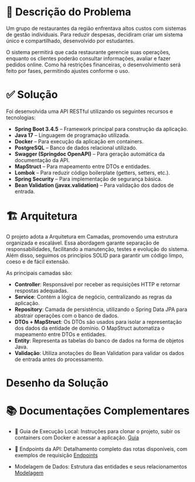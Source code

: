 
# 🧩 Descrição do Problema

Um grupo de restaurantes da região enfrentava altos custos com sistemas de gestão individuais. Para reduzir despesas, decidiram criar um sistema único e compartilhado, desenvolvido por estudantes.

O sistema permitirá que cada restaurante gerencie suas operações, enquanto os clientes poderão consultar informações, avaliar e fazer pedidos online. Como há restrições financeiras, o desenvolvimento será feito por fases, permitindo ajustes conforme o uso.

# ✅ Solução

Foi desenvolvida uma API RESTful utilizando os seguintes recursos e tecnologias:

- **Spring Boot 3.4.5** – Framework principal para construção da aplicação.
- **Java 17** – Linguagem de programação utilizada.
- **Docker** – Para execução da aplicação em containers.
- **PostgreSQL** – Banco de dados relacional utilizado.
- **Swagger (Springdoc OpenAPI)** – Para geração automática da documentação da API.
- **MapStruct** – Para mapeamento entre DTOs e entidades.
- **Lombok** – Para reduzir código boilerplate (getters, setters, etc.).
- **Spring Security** – Para implementação de segurança básica.
- **Bean Validation (javax.validation)** – Para validação dos dados de entrada.


# 🏗️ Arquitetura

O projeto adota a Arquitetura em Camadas, promovendo uma estrutura organizada e escalável. Essa abordagem garante separação de responsabilidades, facilitando a manutenção, testes e evolução do sistema. Além disso, seguimos os princípios SOLID para garantir um código limpo, coeso e de fácil extensão.

As principais camadas são:

- **Controller**: Responsável por receber as requisições HTTP e retornar respostas adequadas.
- **Service**: Contém a lógica de negócio, centralizando as regras da aplicação.
- **Repository**: Camada de persistência, utilizando o Spring Data JPA para abstrair operações com o banco de dados.
- **DTOs + MapStruct**: Os DTOs são usados para isolar a representação dos dados da entidade de domínio. O MapStruct automatiza o mapeamento entre DTOs e entidades.
- **Entity**: Representa as tabelas do banco de dados na forma de objetos Java.
- **Validação**: Utiliza anotações do Bean Validation para validar os dados de entrada antes do processamento.


# Desenho da Solução



# 📚 Documentações Complementares

- 🚀 Guia de Execução Local: Instruções para clonar o projeto, subir os containers com Docker e acessar a aplicação.
[Guia](https://github.com/AlexandreMoreira-FIAP/tech-challenge-api-restaurante/blob/feature/alexandre/doc/GuiaRodarLocal.md)

- 🔌 Endpoints da API: Detalhamento completo das rotas disponíveis, com exemplos de requisição 
[Endpoints](https://github.com/AlexandreMoreira-FIAP/tech-challenge-api-restaurante/blob/feature/alexandre/doc/Endpoints.md)

- Modelagem de Dados: Estrutura das entidades e seus relacionamentos
[Modelagem](https://github.com/AlexandreMoreira-FIAP/tech-challenge-api-restaurante/blob/feature/alexandre/doc/ModelagemDeDados.md) 
